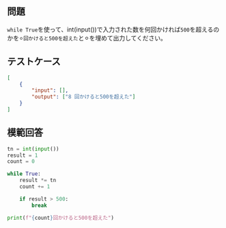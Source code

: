 ## 問題

`while True`を使って、int(input())で入力された数を何回かければ`500`を超えるのかを`⚪︎回かけると500を超えた`と⚪︎を埋めて出力してください。

## テストケース

```json
[
	{
		"input": [],
		"output": ["8 回かけると500を超えた"]
	}
]
```

## 模範回答
```python
tn = int(input())
result = 1
count = 0

while True:
    result *= tn
    count += 1

    if result > 500:
        break

print(f"{count}回かけると500を超えた")
```
